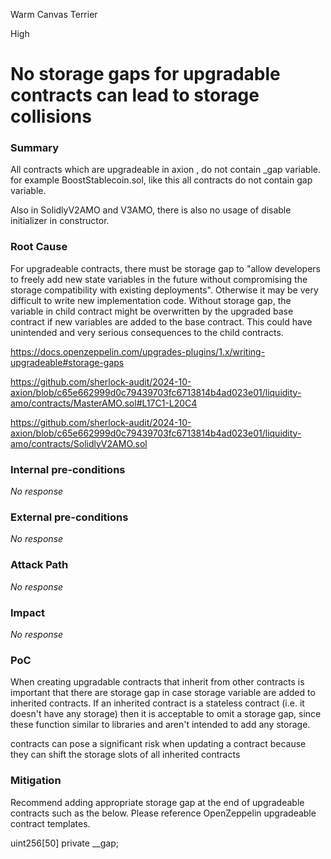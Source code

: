 Warm Canvas Terrier

High

# No storage gaps for upgradable contracts can lead to storage collisions

### Summary

All contracts which are upgradeable in axion , do not contain _gap variable. for example BoostStablecoin.sol, like this all contracts do not contain gap variable.

Also in SolidlyV2AMO and V3AMO, there is also no usage of disable initializer in constructor. 

### Root Cause

For upgradeable contracts, there must be storage gap to "allow developers to freely add new state variables in the future without compromising the storage compatibility with existing deployments". Otherwise it may be very difficult to write new implementation code. Without storage gap, the variable in child contract might be overwritten by the upgraded base contract if new variables are added to the base contract. This could have unintended and very serious consequences to the child contracts.

https://docs.openzeppelin.com/upgrades-plugins/1.x/writing-upgradeable#storage-gaps

https://github.com/sherlock-audit/2024-10-axion/blob/c65e662999d0c79439703fc6713814b4ad023e01/liquidity-amo/contracts/MasterAMO.sol#L17C1-L20C4

https://github.com/sherlock-audit/2024-10-axion/blob/c65e662999d0c79439703fc6713814b4ad023e01/liquidity-amo/contracts/SolidlyV2AMO.sol

### Internal pre-conditions

_No response_

### External pre-conditions

_No response_

### Attack Path

_No response_

### Impact

_No response_

### PoC

When creating upgradable contracts that inherit from other contracts is important that there are storage gap in case storage variable are added to inherited contracts. If an inherited contract is a stateless contract (i.e. it doesn't have any storage) then it is acceptable to omit a storage gap, since these function similar to libraries and aren't intended to add any storage.

contracts can pose a significant risk when updating a contract because they can shift the storage slots of all inherited contracts

### Mitigation

Recommend adding appropriate storage gap at the end of upgradeable contracts such as the below. Please reference OpenZeppelin upgradeable contract templates. 

uint256[50] private __gap;